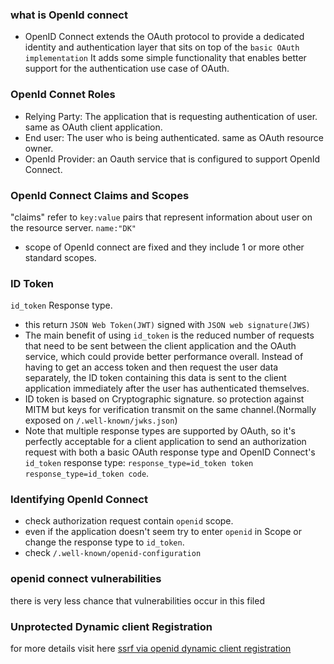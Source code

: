 ### what is OpenId connect 
* OpenID Connect extends the OAuth protocol to provide a dedicated identity and authentication layer that sits on top of the `basic OAuth implementation` It adds some simple functionality that enables better support for the authentication use case of OAuth.
### OpenId Connet Roles
* Relying Party: The application that is requesting authentication of user. same as OAuth client application.
* End user: The user who is being authenticated. same as OAuth resource owner.
* OpenId Provider: an Oauth service that is configured to support OpenId Connect.
### OpenId Connect Claims and Scopes
"claims" refer to `key:value` pairs that represent information about user on the resource server.
`name:"DK"`
* scope of OpenId connect are fixed and they include 1 or more other standard scopes.

### ID Token
`id_token` Response type.
* this return `JSON Web Token(JWT)` signed with `JSON web signature(JWS)`
* The main benefit of using `id_token` is the reduced number of requests that need to be sent between the client application and the OAuth service, which could provide better performance overall. Instead of having to get an access token and then request the user data separately, the ID token containing this data is sent to the client application immediately after the user has authenticated themselves.
* ID token is based on Cryptographic signature. so protection against MITM but keys for verification transmit on the same channel.(Normally exposed on ``/.well-known/jwks.json``)
*  Note that multiple response types are supported by OAuth, so it's perfectly acceptable for a client application to send an authorization request with both a basic OAuth response type and OpenID Connect's `id_token` response type:
`response_type=id_token token  
response_type=id_token code`.

### Identifying OpenId Connect
* check authorization request contain `openid` scope.
* even if the application doesn't seem try to enter `openid` in Scope or change the response type to `id_token`.
* check `/.well-known/openid-configuration`

### openid connect vulnerabilities
there is very less chance that vulnerabilities occur in this filed

### Unprotected Dynamic client Registration

for more details visit here 
[ssrf via openid dynamic client registration](https://portswigger.net/web-security/oauth/openid/lab-oauth-ssrf-via-openid-dynamic-client-registration)